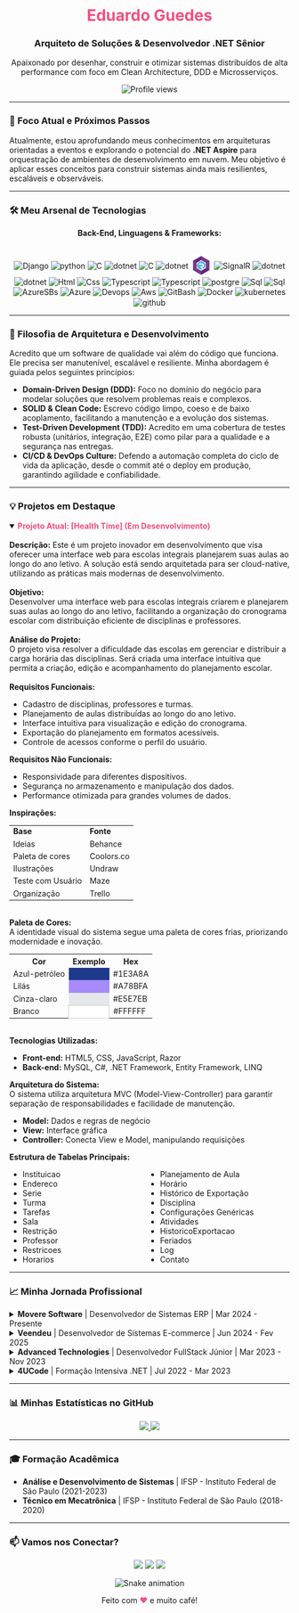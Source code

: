 <div align="center">
  <h1><font color="#f25081">Eduardo Guedes</font></h1>
  <h3>Arquiteto de Soluções & Desenvolvedor .NET Sênior</h3>
  <p>Apaixonado por desenhar, construir e otimizar sistemas distribuídos de alta performance com foco em Clean Architecture, DDD e Microsserviços.</p>
  <p><img src="https://komarev.com/ghpvc/?username=EduardoGuedes06&style=flat-square&color=f25081" alt="Profile views"/></p>
</div>

---

### 🚀 Foco Atual e Próximos Passos
Atualmente, estou aprofundando meus conhecimentos em arquiteturas orientadas a eventos e explorando o potencial do **.NET Aspire** para orquestração de ambientes de desenvolvimento em nuvem. Meu objetivo é aplicar esses conceitos para construir sistemas ainda mais resilientes, escaláveis e observáveis.

---

### 🛠️ Meu Arsenal de Tecnologias

<p align="center"><strong>Back-End, Linguagens & Frameworks:</strong></p>
<div align="center" valign="top">
<br>
  <img align="center" alt="Django" height="35" width="35" src="https://img.icons8.com/windows/344/F25081/django.png">
  <img align="center" alt="python" height="35" width="35"src="https://img.icons8.com/ios-filled/50/F25081/python.png">
  <img align="center" alt="C" height="35" width="35" src="https://icongr.am/devicon/c-plain.svg?size=148&color=f25081">
  <img align="center" alt="dotnet" height="35" width="35" src="https://icongr.am/devicon/csharp-plain.svg?size=148&color=f25081">
  <img align="center" alt="C" height="35" width="35" src="https://img.icons8.com/ios-filled/50/F25081/test.png">
  <img align="center" alt="dotnet" height="35" width="70" src="https://www.ibm.com/content/dam/adobe-cms/instana/media_logo/Hangfire.component.complex-narrative-xl.ts=1689361434618.png/content/adobe-cms/us/en/products/instana/supported-technologies/hangfire-monitoring/_jcr_content/root/table_of_contents/body/content_section_styled/content-section-body/complex_narrative/logoimage">
  <img align="center" alt="SignalR" height="38" width="38" src="https://raw.githubusercontent.com/jbockle/SignalR.Extensions.Orleans/main/assets/logo.png">
  <img align="center" alt="SignalR" height="45" width="45" src="https://fernandohuamancaja.com/images/skills/entity.png">
  <img align="center" alt="dotnet" height="38" width="38" src="https://img.icons8.com/color/F25081/48/net-framework.png">
  <img align="center" alt="dotnet" height="65" width="115" src="https://www.cryptoninjas.net/wp-content/uploads/dapper-crypto-ninjas.png">
  <img align="center" alt="Html" height="30" width="30" src="https://img.icons8.com/ios-filled/50/f25081/html-5--v1.png">
  <img align="center" alt="Css" height="40" width="40" src="https://img.icons8.com/ios-filled/50/f25081/css3.png">
  <img align="center" alt="Typescript" height="35" width="35"src="https://img.icons8.com/ios-filled/50/F25081/typescript.png">
  <img align="center" alt="Typescript" height="30" width="30"src="https://img.icons8.com/external-tal-revivo-color-tal-revivo/24/f25081/external-laravel-is-a-free-open-source-php-web-framework-logo-color-tal-revivo.png">
  <img align="center" alt="postgre" height="30" width="30" src="https://img.icons8.com/ios-filled/50/f25081/postgreesql.png">
  <img align="center" alt="Sql" height="35" width="35" src="https://img.icons8.com/ios-glyphs/30/F25081/sql.png">
  <img align="center" alt="Sql" height="28" width="35" src="https://img.icons8.com/external-tal-revivo-regular-tal-revivo/32/F25081/external-mongodb-a-cross-platform-document-oriented-database-program-logo-regular-tal-revivo.png">
  <img align="center" alt="AzureSBs" height="40" width="40" src="https://img.icons8.com/color/48/f25081/azure-service-bus--v1.png">
  <img align="center" alt="Azure" height="38" width="38" src="https://img.icons8.com/color/48/azure-1.png">
  <img align="center" alt="Devops" height="38" width="38" src="https://img.icons8.com/ios-filled/50/f25081/devops.png">
  <img align="center" alt="Aws" height="35" width="35" src="https://img.icons8.com/material-outlined/64/f25081/amazon-web-services.png">
  <img align="center" alt="GitBash" height="35" width="35" src="https://img.icons8.com/ios-filled/50/f25081/git.png">
  <img align="center" alt="Docker" height="35" width="35"src="https://img.icons8.com/ios-filled/50/f25081/docker.png">
  <img align="center" alt="kubernetes" height="35" width="35" src="https://img.icons8.com/ios-filled/50/f25081/kubernetes.png">
  <img align="center" alt="github" height="35" width="35" src="https://img.icons8.com/glyph-neue/64/F25081/github.png"> 

</div>

---

### 🧠 Filosofia de Arquitetura e Desenvolvimento
Acredito que um software de qualidade vai além do código que funciona. Ele precisa ser manutenível, escalável e resiliente. Minha abordagem é guiada pelos seguintes princípios:

-   **Domain-Driven Design (DDD):** Foco no domínio do negócio para modelar soluções que resolvem problemas reais e complexos.
-   **SOLID & Clean Code:** Escrevo código limpo, coeso e de baixo acoplamento, facilitando a manutenção e a evolução dos sistemas.
-   **Test-Driven Development (TDD):** Acredito em uma cobertura de testes robusta (unitários, integração, E2E) como pilar para a qualidade e a segurança nas entregas.
-   **CI/CD & DevOps Culture:** Defendo a automação completa do ciclo de vida da aplicação, desde o commit até o deploy em produção, garantindo agilidade e confiabilidade.

---

### 💡 Projetos em Destaque

<details open>
  <summary><strong><font color="#f25081">Projeto Atual: [Health Time] (Em Desenvolvimento)</font></strong></summary>
  <br>
  <div>
    <strong>Descrição:</strong> Este é um projeto inovador em desenvolvimento que visa oferecer uma interface web para escolas integrais planejarem suas aulas ao longo do ano letivo. A solução está sendo arquitetada para ser cloud-native, utilizando as práticas mais modernas de desenvolvimento.
    <br><br> 
    <strong>Objetivo:</strong><br>
    Desenvolver uma interface web para escolas integrais criarem e planejarem suas aulas ao longo do ano letivo, facilitando a organização do cronograma escolar com distribuição eficiente de disciplinas e professores.
    <br><br>
    <strong>Análise do Projeto:</strong><br>
    O projeto visa resolver a dificuldade das escolas em gerenciar e distribuir a carga horária das disciplinas. Será criada uma interface intuitiva que permita a criação, edição e acompanhamento do planejamento escolar.
    <br><br>
    <strong>Requisitos Funcionais:</strong>
    <ul>
      <li>Cadastro de disciplinas, professores e turmas.</li>
      <li>Planejamento de aulas distribuídas ao longo do ano letivo.</li>
      <li>Interface intuitiva para visualização e edição do cronograma.</li>
      <li>Exportação do planejamento em formatos acessíveis.</li>
      <li>Controle de acessos conforme o perfil do usuário.</li>
    </ul>
    <strong>Requisitos Não Funcionais:</strong>
    <ul>
      <li>Responsividade para diferentes dispositivos.</li>
      <li>Segurança no armazenamento e manipulação dos dados.</li>
      <li>Performance otimizada para grandes volumes de dados.</li>
    </ul>
    <strong>Inspirações:</strong>
    <table>
      <tr><td><strong>Base</strong></td><td><strong>Fonte</strong></td></tr>
      <tr><td>Ideias</td><td>Behance</td></tr>
      <tr><td>Paleta de cores</td><td>Coolors.co</td></tr>
      <tr><td>Ilustrações</td><td>Undraw</td></tr>
      <tr><td>Teste com Usuário</td><td>Maze</td></tr>
      <tr><td>Organização</td><td>Trello</td></tr>
    </table>
    <br>
    <strong>Paleta de Cores:</strong><br>
    A identidade visual do sistema segue uma paleta de cores frias, priorizando modernidade e inovação.
    <table>
      <tr><th>Cor</th><th>Exemplo</th><th>Hex</th></tr>
      <tr><td>Azul-petróleo</td><td style="background-color:#1E3A8A;">&nbsp;&nbsp;&nbsp;&nbsp;</td><td>#1E3A8A</td></tr>
      <tr><td>Lilás</td><td style="background-color:#A78BFA;">&nbsp;&nbsp;&nbsp;&nbsp;</td><td>#A78BFA</td></tr>
      <tr><td>Cinza-claro</td><td style="background-color:#E5E7EB;">&nbsp;&nbsp;&nbsp;&nbsp;</td><td>#E5E7EB</td></tr>
      <tr><td>Branco</td><td style="background-color:#FFFFFF; border:1px solid #ccc;">&nbsp;&nbsp;&nbsp;&nbsp;</td><td>#FFFFFF</td></tr>
    </table>
    <br>
    <strong>Tecnologias Utilizadas:</strong>
    <ul>
      <li><strong>Front-end:</strong> HTML5, CSS, JavaScript, Razor</li>
      <li><strong>Back-end:</strong> MySQL, C#, .NET Framework, Entity Framework, LINQ</li>
    </ul>
    <strong>Arquitetura do Sistema:</strong><br>
    O sistema utiliza arquitetura MVC (Model-View-Controller) para garantir separação de responsabilidades e facilidade de manutenção.<br>
    <ul>
      <li><strong>Model:</strong> Dados e regras de negócio</li>
      <li><strong>View:</strong> Interface gráfica</li>
      <li><strong>Controller:</strong> Conecta View e Model, manipulando requisições</li>
    </ul>
    <strong>Estrutura de Tabelas Principais:</strong>
    <ul style="columns:2;">
      <li>Instituicao</li>
      <li>Endereco</li>
      <li>Serie</li>
      <li>Turma</li>
      <li>Tarefas</li>
      <li>Sala</li>
      <li>Restrição</li>
      <li>Professor</li>
      <li>Restricoes</li>
      <li>Horarios</li>
      <li>Planejamento de Aula</li>
      <li>Horário</li>
      <li>Histórico de Exportação</li>
      <li>Disciplina</li>
      <li>Configurações Genéricas</li>
      <li>Atividades</li>
      <li>HistoricoExportacao</li>
      <li>Feriados</li>
      <li>Log</li>
      <li>Contato</li>
    </ul>
  </div>
</details>


---

### 📈 Minha Jornada Profissional

<details>
  <summary><strong>Movere Software</strong> | Desenvolvedor de Sistemas ERP | Mar 2024 - Presente</summary>
  <br>
  <div>
    Lidero a arquitetura e o desenvolvimento de novas funcionalidades em um sistema ERP complexo. Minhas responsabilidades incluem a otimização de rotinas de emissão fiscal, a criação de relatórios de alta performance e a implementação de integrações estratégicas com sistemas de pagamento (PIX) e marketplaces (Mercado Livre). Utilizo <strong>SONAR Cube</strong> para garantir a saúde do código e <strong>Azure DevOps</strong> para gerenciar o pipeline de CI/CD.
    <br>
    <em><strong>Tecnologias:</strong> C#, .NET, VB, ASPX, Angular, TypeScript, SQL Server, Azure.</em>
  </div>
</details>

<details>
  <summary><strong>Veendeu</strong> | Desenvolvedor de Sistemas E-commerce | Jun 2024 - Fev 2025</summary>
  <br>
  <div>
    Participei ativamente do design e implementação de uma plataforma de e-commerce, aplicando <strong>Domain-Driven Design (DDD)</strong> e arquitetura <strong>MVC</strong>. Fui responsável por desenvolver funcionalidades críticas como o chat em tempo real com <strong>SignalR</strong> e o agendamento de processos com <strong>Shedule Framework</strong>. Realizei o deploy e a manutenção da aplicação em um ambiente <strong>Windows Server (IIS)</strong>.
    <br>
    <em><strong>Tecnologias:</strong> ASPX, SignalR, Entity Framework, MySQL, DDD, MVC, Windows Server.</em>
  </div>
</details>

<details>
  <summary><strong>Advanced Technologies</strong> | Desenvolvedor FullStack Júnior | Mar 2023 - Nov 2023</summary>
  <br>
  <div>
    Atuei no ciclo de vida completo de desenvolvimento de sistemas de gestão, desde a modelagem de dados e implementação de regras de negócio no back-end com <strong>.NET MVC</strong> e <strong>SQL Server</strong>, até o desenvolvimento de interfaces no front-end. Tive meu primeiro contato com pipelines de CI/CD no <strong>Azure DevOps</strong> e integrações via <strong>SOAP</strong>.
    <br>
    <em><strong>Tecnologias:</strong> .NET, MVC, SQL Server, ASPX, Azure DevOps, jQuery, SOAP.</em>
  </div>
</details>

<details>
  <summary><strong>4UCode</strong> | Formação Intensiva .NET | Jul 2022 - Mar 2023</summary>
  <br>
  <div>
    Imersão profunda no ecossistema .NET, onde desenvolvi uma base sólida em <strong>APIs RESTful</strong>, <strong>Microsserviços</strong> e modelagem tática/estratégica com <strong>DDD</strong>. Criei projetos práticos conectando a diversos bancos de dados, incluindo <strong>SQL Server</strong>, <strong>MySQL</strong> e <strong>MongoDB</strong>.
  </div>
</details>

---

### 📊 Minhas Estatísticas no GitHub
<div align="center">
  <a href="https://github.com/EduardoGuedes06">
    <img height="150em" src="https://github-readme-stats.vercel.app/api?username=EduardoGuedes06&count_private=true&include_all_commits=true&show_icons=true&theme=dracula&hide_border=true&title_color=f25081&icon_color=f25081&text_color=c9d1d9&bg_color=282a36"/>
    <img height="150em" src="https://github-readme-stats.vercel.app/api/top-langs/?username=EduardoGuedes06&theme=dracula&hide_border=true&&layout=compact&title_color=f25081&text_color=c9d1d9&bg_color=282a36"/>
  </a>
</div>

---

### 🎓 Formação Acadêmica
-   **Análise e Desenvolvimento de Sistemas** | IFSP - Instituto Federal de São Paulo (2021-2023)
-   **Técnico em Mecatrônica** | IFSP - Instituto Federal de São Paulo (2018-2020)

---

### 📫 Vamos nos Conectar?
<p align="center">
  <a href="https://www.linkedin.com/in/eduardo-guedes-867749219/" target="_blank"><img src="https://img.shields.io/badge/LinkedIn-f25081?style=for-the-badge&logo=linkedin&logoColor=white" target="_blank"></a>
  <a href="mailto:eduardoguedeslibra@gmail.com"><img src="https://img.shields.io/badge/Gmail-f25081?style=for-the-badge&logo=gmail&logoColor=white" target="_blank"></a>
  <a href="https://www.instagram.com/eduzz.mm/" target="_blank"><img src="https://img.shields.io/badge/Instagram-f25081?style=for-the-badge&logo=instagram&logoColor=white" target="_blank"></a>
</p>

<div align="center">
  <img src="https://github.com/EduardoGuedes06/EduardoGuedes06/raw/output/github-contribution-grid-snake.svg" alt="Snake animation">
</div>

<p align="center">
  Feito com <font color="#f25081">❤️</font> e muito café!
</p>
